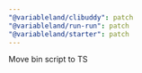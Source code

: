 ```yaml
---
"@variableland/clibuddy": patch
"@variableland/run-run": patch
"@variableland/starter": patch
---
```


Move bin script to TS
